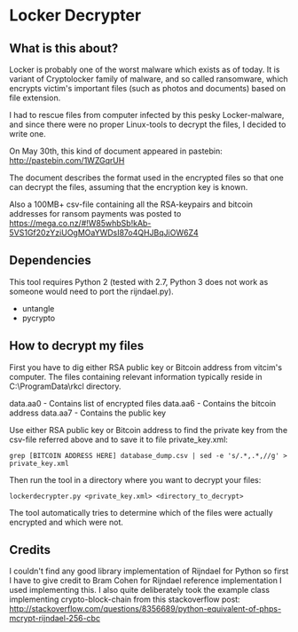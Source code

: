 Locker Decrypter
================


What is this about?
-------------------

Locker is probably one of the worst malware which exists as of today. It is
variant of Cryptolocker family of malware, and so called ransomware, which
encrypts victim's important files (such as photos and documents) based on file
extension.

I had to rescue files from computer infected by this pesky Locker-malware, and
since there were no proper Linux-tools to decrypt the files, I decided to write
one.

On May 30th, this kind of document appeared in pastebin:
http://pastebin.com/1WZGqrUH

The document describes the format used in the encrypted files so that one can
decrypt the files, assuming that the encryption key is known.

Also a 100MB+ csv-file containing all the RSA-keypairs and bitcoin addresses
for ransom payments was posted to
https://mega.co.nz/#!W85whbSb!kAb-5VS1Gf20zYziUOgMOaYWDsI87o4QHJBqJiOW6Z4


Dependencies
------------

This tool requires Python 2 (tested with 2.7, Python 3 does not work as someone
would need to port the rijndael.py).

- untangle
- pycrypto


How to decrypt my files
-----------------------

First you have to dig either RSA public key or Bitcoin address from vitcim's
computer. The files containing relevant information typically reside in
C:\ProgramData\rkcl directory.

data.aa0 - Contains list of encrypted files
data.aa6 - Contains the bitcoin address
data.aa7 - Contains the public key

Use either RSA public key or Bitcoin address to find the private key from the
csv-file referred above and to save it to file private\_key.xml:

    grep [BITCOIN ADDRESS HERE] database_dump.csv | sed -e 's/.*,.*,//g' > private_key.xml

Then run the tool in a directory where you want to decrypt your files:

    lockerdecrypter.py <private_key.xml> <directory_to_decrypt>

The tool automatically tries to determine which of the files were actually
encrypted and which were not.


Credits
-------

I couldn't find any good library implementation of Rijndael for Python so first
I have to give credit to Bram Cohen for Rijndael reference implementation I
used implementing this. I also quite deliberately took the example class
implementing crypto-block-chain from this stackoverflow post:
http://stackoverflow.com/questions/8356689/python-equivalent-of-phps-mcrypt-rijndael-256-cbc
